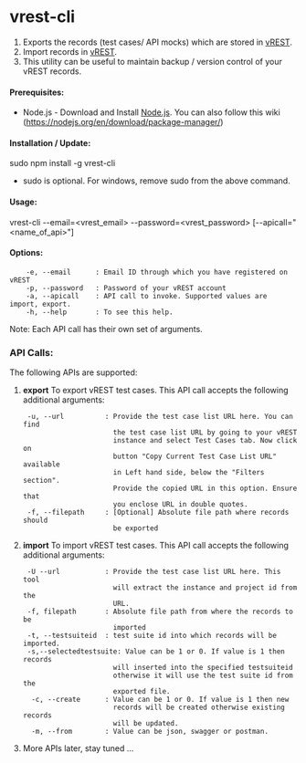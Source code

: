# vrest-cli

1. Exports the records (test cases/ API mocks) which are stored in [vREST](https://vrest.io).
2. Import records in [vREST](https://vrest.io).
3. This utility can be useful to maintain backup / version control of your vREST records.

#### Prerequisites:
* Node.js - Download and Install [Node.js](https://nodejs.org/en/download/). You can also follow this wiki (https://nodejs.org/en/download/package-manager/)

#### Installation / Update:
  sudo npm install -g vrest-cli

* sudo is optional. For windows, remove sudo from the above command.

#### Usage:
  vrest-cli --email=<vrest_email> --password=<vrest_password> [--apicall="<name_of_api>"]

#### Options:
        -e, --email      : Email ID through which you have registered on vREST
        -p, --password   : Password of your vREST account
        -a, --apicall    : API call to invoke. Supported values are import, export.
        -h, --help       : To see this help.
Note: Each API call has their own set of arguments.

### API Calls:
The following APIs are supported:

1. **export**
    To export vREST test cases. This API call accepts the following additional arguments:

        -u, --url          : Provide the test case list URL here. You can find
                             the test case list URL by going to your vREST
                             instance and select Test Cases tab. Now click on
                             button "Copy Current Test Case List URL" available
                             in Left hand side, below the "Filters section".
                             Provide the copied URL in this option. Ensure that
                             you enclose URL in double quotes.
        -f, --filepath     : [Optional] Absolute file path where records should
                             be exported
2. **import**
    To import vREST test cases. This API call accepts the following additional arguments:

        -U --url           : Provide the test case list URL here. This tool
                             will extract the instance and project id from the
                             URL.
        -f, filepath       : Absolute file path from where the records to be
                             imported
        -t, --testsuiteid  : test suite id into which records will be imported.
        -s,--selectedtestsuite: Value can be 1 or 0. If value is 1 then records
                             will inserted into the specified testsuiteid
                             otherwise it will use the test suite id from the
                             exported file.
         -c, --create      : Value can be 1 or 0. If value is 1 then new
                             records will be created otherwise existing records
                             will be updated.
         -m, --from        : Value can be json, swagger or postman.
3. More APIs later, stay tuned ...
